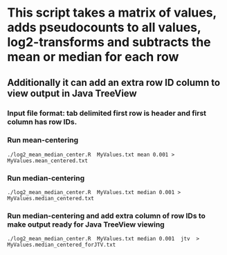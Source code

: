 # This script takes a matrix of values, adds pseudocounts to all values, log2-transforms and subtracts the mean or median for each row
## Additionally it can add an extra row ID column to view output in Java TreeView
### Input file format: tab delimited first row is header and first column has row IDs.
### Run mean-centering
```
./log2_mean_median_center.R  MyValues.txt mean 0.001 > MyValues.mean_centered.txt
```

### Run median-centering
```
./log2_mean_median_center.R  MyValues.txt median 0.001 > MyValues.median_centered.txt
```


### Run median-centering and add extra column of row IDs to make output ready for Java TreeView viewing
```
./log2_mean_median_center.R  MyValues.txt median 0.001  jtv  > MyValues.median_centered_forJTV.txt
```